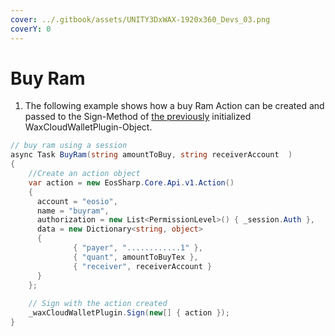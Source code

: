 ```yaml
---
cover: ../.gitbook/assets/UNITY3DxWAX-1920x360_Devs_03.png
coverY: 0
---
```


# Buy Ram

1. The following example shows how a buy Ram Action can be created and passed to the Sign-Method of [the previously](https://liquiidio.gitbook.io/unity-plugin-suite/v/wcwunity/examples/example\_a) initialized WaxCloudWalletPlugin-Object.

```csharp
// buy ram using a session
async Task BuyRam(string amountToBuy, string receiverAccount  )
{
    //Create an action object
    var action = new EosSharp.Core.Api.v1.Action()
    {
      account = "eosio",
      name = "buyram",
      authorization = new List<PermissionLevel>() { _session.Auth },
      data = new Dictionary<string, object>
      {
              { "payer", "............1" },
              { "quant", amountToBuyTex },
              { "receiver", receiverAccount }
      }
    };
		
    // Sign with the action created
    _waxCloudWalletPlugin.Sign(new[] { action });
}
```
